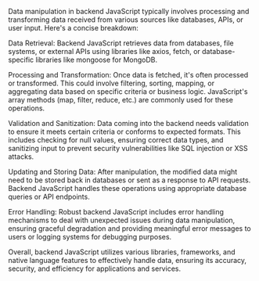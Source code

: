 Data manipulation in backend JavaScript typically involves processing and transforming data received from various sources like databases, APIs, or user input. Here's a concise breakdown:

Data Retrieval: Backend JavaScript retrieves data from databases, file systems, or external APIs using libraries like axios, fetch, or database-specific libraries like mongoose for MongoDB.

Processing and Transformation: Once data is fetched, it's often processed or transformed. This could involve filtering, sorting, mapping, or aggregating data based on specific criteria or business logic. JavaScript's array methods (map, filter, reduce, etc.) are commonly used for these operations.

Validation and Sanitization: Data coming into the backend needs validation to ensure it meets certain criteria or conforms to expected formats. This includes checking for null values, ensuring correct data types, and sanitizing input to prevent security vulnerabilities like SQL injection or XSS attacks.

Updating and Storing Data: After manipulation, the modified data might need to be stored back in databases or sent as a response to API requests. Backend JavaScript handles these operations using appropriate database queries or API endpoints.

Error Handling: Robust backend JavaScript includes error handling mechanisms to deal with unexpected issues during data manipulation, ensuring graceful degradation and providing meaningful error messages to users or logging systems for debugging purposes.

Overall, backend JavaScript utilizes various libraries, frameworks, and native language features to effectively handle data, ensuring its accuracy, security, and efficiency for applications and services.
